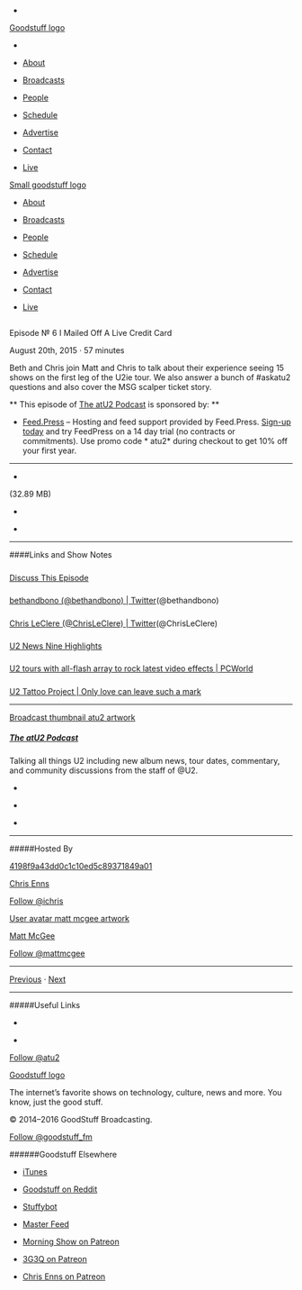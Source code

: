 

-
[Goodstuff logo](http://www.goodstuff.fm/)[](/assets/goodstuff_logo-17c1fe6f378352de5d7345f76152130b.svg)

-


-  [About](/about)

-  [Broadcasts](/broadcasts)

-  [People](/people)

-  [Schedule](/schedule)

-  [Advertise](/advertise)

-  [Contact](/contact)

-  [Live](/live)


[Small goodstuff logo](http://www.goodstuff.fm/)[](/assets/small_goodstuff_logo-bf032e72b9ec41494f4d90905f1ad619.svg)


-  [About](/about)

-  [Broadcasts](/broadcasts)

-  [People](/people)

-  [Schedule](/schedule)

-  [Advertise](/advertise)

-  [Contact](/contact)

-  [Live](/live)


##
Episode № 6
I Mailed Off A Live Credit Card


August 20th, 2015
&middot;
57
minutes


Beth and Chris join Matt and Chris to talk about their experience seeing 15 shows on the first leg of the U2ie tour. We also answer a bunch of #askatu2 questions and also cover the MSG scalper ticket story.


**
This episode of
[The atU2 Podcast](/atu2)
is sponsored by:
**


-  [Feed.Press](http://feed.press/atu2) – Hosting and feed support provided by Feed.Press.  [Sign-up today](http://feed.press/atu2) and try FeedPress on a 14 day trial (no contracts or commitments). Use promo code * atu2* during checkout to get 10% off your first year.


------------------------------


-
[](http://podcasts-1.feedpress.co/12572/atu2-6.mp3)(32.89 MB)

-
[](http://twitter.com/intent/tweet?text=The%20atU2%20Podcast%20%E2%84%96%206%20on%20@goodstuff_fm%20-%20http://goodstuff.fm/atu2/6)

-
[](http://www.facebook.com/sharer/sharer.php?u=http://goodstuff.fm/atu2/6)


------------------------------


####Links and Show Notes

#####
[Discuss This Episode](https://www.reddit.com/r/Goodstuff_fm/comments/3hr89e/the_atu2_podcast_6_i_mailed_off_a_live_credit_card/)


#####
[bethandbono (@bethandbono) | Twitter](https://twitter.com/bethandbono)(@bethandbono)


#####
[Chris LeClere (@ChrisLeClere) | Twitter](https://twitter.com/chrisleclere)(@ChrisLeClere)


#####
[U2  News  Nine Highlights](http://www.u2.com/news/title/nine)


#####
[U2 tours with all-flash array to rock latest video effects | PCWorld](http://www.pcworld.com/article/2949772/u2-tours-with-allflash-array-to-rock-latest-video-effects.html)


#####
[U2 Tattoo Project | Only love can leave such a mark](http://u2tattooproject.com/)


------------------------------


[Broadcast thumbnail atu2 artwork](/atu2)[](https://goodstuffs3.s3.amazonaws.com/uploads/broadcast/image/34/broadcast_thumbnail_atu2_artwork.png)

##### [The atU2 Podcast](/atu2)


Talking all things U2 including new album news, tour dates, commentary, and community discussions from the staff of @U2.

-
[](https://itunes.apple.com/ca/podcast/the-atu2-podcast/id1018994132?mt=2)

-
[](http://feeds.goodstuff.fm/atu2)

-
[](mailto:chris@goodstuff.fm?cc=sponsorship%40goodstuff.fm&subject=%5BGoodStuff%20FM%5D%20Sponsorship%20Inquiry%20for%20The%20atU2%20Podcast)


------------------------------


#####Hosted By


[4198f9a43dd0c1c10ed5c89371849a01](/people/chris-enns)[](http://gravatar.com/avatar/4198f9a43dd0c1c10ed5c89371849a01.png?s=300&r=pg)

[Chris Enns](/people/chris-enns)


[Follow @ichris](https://twitter.com/ichris)


[User avatar matt mcgee artwork](/people/matt-mcgee)[](https://goodstuffs3.s3.amazonaws.com/uploads/user/avatar/81/user_avatar_matt-mcgee_artwork.png)

[Matt McGee](/people/matt-mcgee)


[Follow @mattmcgee](https://twitter.com/mattmcgee)


------------------------------


[Previous](/atu2/5)
&middot;
[Next](/atu2/7)


------------------------------


#####Useful Links

-
[](mailto:chris@goodstuff.fm?subject=%5BGoodstuff%20FM%5D%20Feedback%20for%20The%20atU2%20Podcast)

-
[Follow @atu2](https://twitter.com/atu2)


[Goodstuff logo](http://www.goodstuff.fm/)[](/assets/goodstuff_logo-17c1fe6f378352de5d7345f76152130b.svg)


The internet’s favorite shows on technology, culture, news and more. You know, just the good stuff.


&copy; 2014&ndash;2016 GoodStuff Broadcasting.

[Follow @goodstuff_fm](https://twitter.com/goodstufffm)


######Goodstuff Elsewhere

-  [iTunes](https://itunes.apple.com/us/artist/goodstuff-fm/id843385597?mt=2)

-  [Goodstuff on Reddit](https://www.reddit.com/r/Goodstuff_fm/)

-  [Stuffybot](http://stuffybot.goodstuff.fm)

-  [Master Feed](/master/feed)

-  [Morning Show on Patreon](https://www.patreon.com/morningshow)

-  [3G3Q on Patreon](https://www.patreon.com/3g3q)

-  [Chris Enns on Patreon](https://www.patreon.com/ichris)

